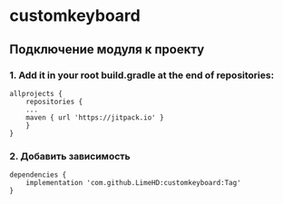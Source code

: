 # customkeyboard

## Подключение модуля к проекту



### 1. Add it in your root build.gradle at the end of repositories:

``` git
allprojects {
	repositories {
	...
	maven { url 'https://jitpack.io' }
	}
}
```

### 2. Добавить зависимость

``` git
dependencies {
	implementation 'com.github.LimeHD:customkeyboard:Tag'
}
```
